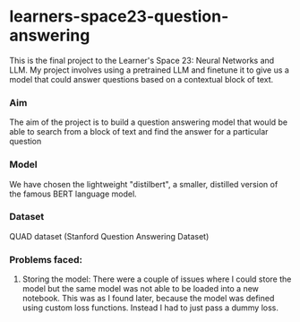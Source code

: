 # learners-space23-question-answering
This is the final project to the Learner's Space 23: Neural Networks and LLM. My project involves using a pretrained LLM and finetune it to give us a model that could answer questions based on a contextual block of text.

### Aim
The aim of the project is to build a question answering model that would be able to search from a block of text and find the answer for a particular question

### Model
We have chosen the lightweight "distilbert", a smaller, distilled version of the famous BERT language model.

### Dataset
QUAD dataset (Stanford Question Answering Dataset)

### Problems faced:
1. Storing the model: There were a couple of issues where I could store the model but the same model was not able to be loaded into a new notebook. This was as I found later, because the model was defined using custom loss functions. Instead I had to just pass a dummy loss. 
